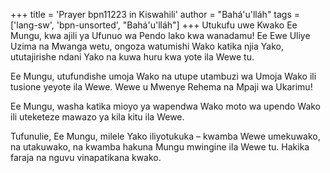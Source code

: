 +++
title = 'Prayer bpn11223 in Kiswahili'
author = "Bahá'u'lláh"
tags = ['lang-sw', 'bpn-unsorted', "Bahá'u'lláh"]
+++
Utukufu uwe Kwako Ee Mungu, kwa ajili ya Ufunuo wa Pendo lako kwa wanadamu!  Ee Ewe Uliye Uzima na Mwanga wetu, ongoza watumishi Wako katika njia Yako, ututajirishe ndani Yako na kuwa huru kwa yote ila Wewe tu. 

Ee Mungu, utufundishe umoja Wako na utupe utambuzi wa Umoja Wako ili tusione yeyote ila Wewe.  Wewe u Mwenye Rehema na Mpaji wa Ukarimu! 

Ee Mungu, washa katika mioyo ya wapendwa Wako moto wa upendo Wako ili uteketeze mawazo ya kila kitu ila Wewe. 

Tufunulie, Ee Mungu, milele Yako iliyotukuka – kwamba Wewe umekuwako, na utakuwako, na kwamba hakuna Mungu mwingine ila Wewe tu.  Hakika faraja na nguvu vinapatikana kwako.
